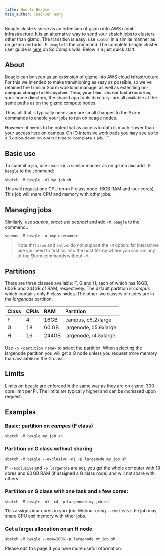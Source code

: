 ```yaml
---
title: How to Beagle 
main_author: Chao-Jen Wong
---
```


Beagle clusters serve as an extension of gizmo into AWS cloud infrastructure.
It is an alternative way to send your sbatch jobs to clusters other than gizmo.
The transition is easy: use `sbatch` in a similar manner as on gizmo and add
`-M beagle` to the command. The complete beagle cluster user guide is
[here](https://teams.fhcrc.org/sites/citwiki/SciComp/Pages/beagle%20Cluster%20User%20Guide.aspx) on SciComp's wiki. Below is a just quick start. 

## About

Beagle can be seen as an extension of gizmo into AWS cloud infrastructure.  For
this we intended to make transitioning as easy as possible, so we've retained
the familiar Slurm workload manager as well as extending on-campus storage to
this system.  Thus, your files- shared fast directories, your home directory,
the shared app tools directory- are all available at the same paths as on the
gizmo compute nodes.

Thus, all that is typically necessary are small changes to the Slurm commands to
enable your jobs to run on beagle nodes.  

However: it needs to be noted that as access to data is much slower than your
access here on campus.  On IO intensive workloads you may see up to a 3x
slowdown on overall time to complete a job.  ```

## Basic use

To summit a job, use `sbatch` in a similar manner as on gizmo and add `-M beagle` to the commend:

```
sbatch -M beagle -n1 my_job.sh
```

This will request one CPU on an F class node (16GB RAM and four cores).  This
job will share CPU and memory with other jobs.

## Managing jobs

Similarly, use _squeue_, _sacct_ and _scancel_ and add `-M beagle` to the commend..

```
squeue -M beagle -u <my_username>
```

> Note that `srun` and `salloc` do not support the `-M` option: for interactive
use you need to first log into the host fitzroy where you can run any of the
Slurm commands without `-M`.

## Partitions

There are three classes available: F, G  and H, each of which has 16GB, 60GB
and 244GB of RAM, respectively. The default partition is _campus_ which
contains only F class nodes.  The other two classes of nodes are in the
_largenode_ partition.

| Class |CPUs | RAM   | Partition             |
|:------|:----|:------|:----------------------|
|F      | 4   | 16GB  | campus, c5.2xlarge    |
|G      | 18  | 60 GB | largenode, c5.9xlarge |
|H      | 16  | 244GB | largenode, r4.8xlarge |

Use `-p <partition name>` to select the partition.  When selecting the
largenode partition you will get a G node unless you request more memory than
available on the G class.

## Limits

Limits on beagle are enforced in the same way as they are on gizmo: 300 core
limit per PI.  The limits are typically higher and can be increased upon
request.

## Examples

### Basic: partition on _campus_  (F class)

```
sbatch -M beagle my_job.sh
```

### Partition on G class without sharing

```
sbatch -M beagle --exclusive -n1 -p largenode my_job.sh
```

If `--exclusive` and `-p largenode` are set, you get the whole computer with 18
cores and 60 GB RAM (if assigned a G class node) and will not share with
others.

### Partition on G class with one task and a few cores:

```
sbatch -M beagle -n1 -c4 -p largenode my_job.sh
```

This assigns four cores to your job.  Without using `--exclusive` the job may share CPU and memory with other jobs.

### Get a larger allocation on an H node

```
sbatch -M beagle --mem=200G -p largenode my_job.sh
```

Please edit this page if you have more useful information.


